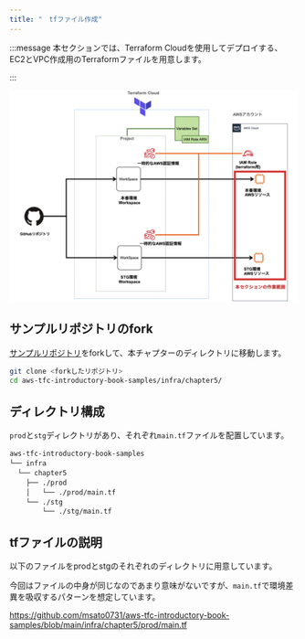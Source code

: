 ```yaml
---
title: "　tfファイル作成"
---
```


:::message
本セクションでは、Terraform Cloudを使用してデプロイする、EC2とVPC作成用のTerraformファイルを用意します。

:::

![](/images/chapter_5/03-diagram.png)

## サンプルリポジトリのfork

[サンプルリポジトリ](https://github.com/msato0731/aws-tfc-introductory-book-samples)をforkして、本チャプターのディレクトリに移動します。

```bash
git clone <forkしたリポジトリ>
cd aws-tfc-introductory-book-samples/infra/chapter5/
```

## ディレクトリ構成

`prod`と`stg`ディレクトリがあり、それぞれ`main.tf`ファイルを配置しています。

```bash
aws-tfc-introductory-book-samples
└── infra
  └── chapter5
    ├── ./prod
    │   └── ./prod/main.tf
    └── ./stg
        └── ./stg/main.tf
```

## tfファイルの説明

以下のファイルをprodとstgのそれぞれのディレクトリに用意しています。

今回はファイルの中身が同じなのであまり意味がないですが、`main.tf`で環境差異を吸収するパターンを想定しています。

https://github.com/msato0731/aws-tfc-introductory-book-samples/blob/main/infra/chapter5/prod/main.tf